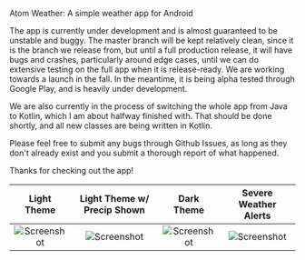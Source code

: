 Atom Weather: A simple weather app for Android

The app is currently under development and is almost guaranteed to be unstable and buggy.  The master branch will be kept relatively clean, since it is the branch we release from, but until a full production release, it will have bugs and crashes, particularly around edge cases, until we can do extensive testing on the full app when it is release-ready.  We are working towards a launch in the fall.  In the meantime, it is being alpha tested through Google Play, and is heavily under development.

We are also currently in the process of switching the whole app from Java to Kotlin, which I am about halfway finished with.  That should be done shortly, and all new classes are being written in Kotlin.

Please feel free to submit any bugs through Github Issues, as long as they don't already exist and you submit a thorough report of what happened.

Thanks for checking out the app!

Light Theme                                     |  Light Theme w/ Precip Shown                      |  Dark Theme      | Severe Weather Alerts
:----------------------------------------------:|:------------------------------------------------:|:-----------------:|:----------:
![Screenshot](https://i.imgur.com/FHOP09e.png)  |  ![Screenshot](https://i.imgur.com/9SoJYEY.png)  | ![Screenshot](https://i.imgur.com/g7OmM7D.png) | ![Screenshot](https://i.imgur.com/oss6N99.png)
